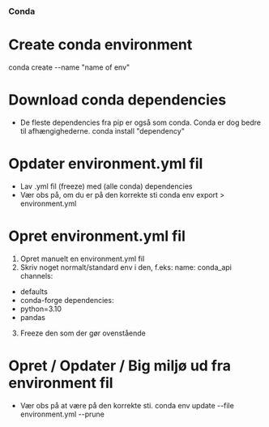 ### Conda ###

# Create conda environment
conda create --name "name of env"


# Download conda dependencies
- De fleste dependencies fra pip er også som conda. Conda er dog bedre til afhængighederne.
conda install "dependency"

# Opdater environment.yml fil
- Lav .yml fil (freeze) med (alle conda) dependencies
- Vær obs på, om du er på den korrekte sti
conda env export > environment.yml

# Opret environment.yml fil
1) Opret manuelt en environment.yml fil
2) Skriv noget normalt/standard env i den, f.eks:
name: conda_api
channels:
  - defaults
  - conda-forge
dependencies:
  - python=3.10
  - pandas

3) Freeze den som der gør ovenstående

# Opret / Opdater / Big miljø ud fra environment fil
- Vær obs på at være på den korrekte sti.
conda env update --file environment.yml --prune